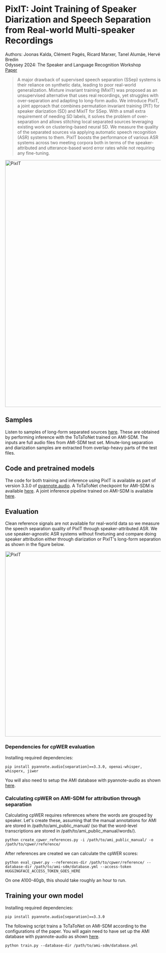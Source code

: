 # PixIT: Joint Training of Speaker Diarization and Speech Separation from Real-world Multi-speaker Recordings
Authors: Joonas Kalda, Clément Pagés, Ricard Marxer, Tanel Alumäe, Hervé Bredin  
Odyssey 2024: The Speaker and Language Recognition Workshop  
[Paper](https://www.isca-archive.org/odyssey_2024/kalda24_odyssey.pdf)

> A major drawback of supervised speech separation (SSep) systems is their reliance on synthetic data, leading to poor real-world generalization. Mixture invariant training (MixIT) was proposed as an unsupervised alternative that uses real recordings, yet struggles with over-separation and adapting to long-form audio. We introduce PixIT, a joint approach that combines permutation invariant training (PIT) for speaker diarization (SD) and MixIT for SSep. With a small extra requirement of needing SD labels, it solves the problem of over-separation and allows stitching local separated sources leveraging existing work on clustering-based neural SD. We measure the quality of the separated sources via applying automatic speech recognition (ASR) systems to them. PixIT boosts the performance of various ASR systems across two meeting corpora both in terms of the speaker-attributed and utterance-based word error rates while not requiring any fine-tuning.

<img src="./pixit.png" alt="PixIT" width="800" />

## Samples
Listen to samples of long-form separated sources [here](https://joonaskalda.github.io/PixIT/). These are obtained by performing inference with the ToTaToNet trained on AMI-SDM. The inputs are full audio files from AMI-SDM test set. Minute-long separation and diarization samples are extracted from overlap-heavy parts of the test files.

## Code and pretrained models 

The code for both training and inference using PixIT is available as part of version 3.3.0 of [pyannote.audio](https://github.com/pyannote/pyannote-audio). A ToTaToNet checkpoint for AMI-SDM is available [here](https://huggingface.co/pyannote/separation-ami-1.0). A joint inference pipeline trained on AMI-SDM is  available [here](https://huggingface.co/pyannote/speech-separation-ami-1.0).

## Evaluation
Clean reference signals are not available for real-world data so we measure the speech separation quality of PixIT through speaker-attributed ASR. We use speaker-agnostic ASR systems without finetuning and compare doing speaker attribution either through diarization or PixIT's long-form separation as shown in the figure below.  

<img src="./eval.png" alt="PixIT" width="600" />

### Dependencies for cpWER evaluation
Installing required dependencies: 
```
pip install pyannote.audio[separation]==3.3.0, openai-whisper, whisperx, jiwer
```
You will also need to setup the AMI database with pyannote-audio as shown [here](https://github.com/pyannote/AMI-diarization-setup/).

### Calculating cpWER on AMI-SDM for attribution through separation
Calculating cpWER requires references where the words are grouped by speaker. Let's create these, assuming that the manual annotations for AMI are stored in /path/to/ami_public_manual/ (so that the word-level transcriptions are stored in /path/to/ami_public_manual/words/).

```
python create_cpwer_references.py -i /path/to/ami_public_manual/ -o /path/to/cpwer/reference/
```

After references are created we can calculate the cpWER scores:

```
python eval_cpwer.py --references-dir /path/to/cpwer/reference/ --database-dir /path/to/ami-sdm/database.yml --access-token HUGGINGFACE_ACCESS_TOKEN_GOES_HERE
```

On one A100-40gb, this should take roughly an hour to run.

## Training your own model

Installing required dependencies: 
```
pip install pyannote.audio[separation]==3.3.0
```
The following script trains a ToTaToNet on AMI-SDM according to the configurations of the paper. You will again need to have set up the AMI database with pyannote-audio as shown [here](https://github.com/pyannote/AMI-diarization-setup/).

```
python train.py --database-dir /path/to/ami-sdm/database.yml 
```
